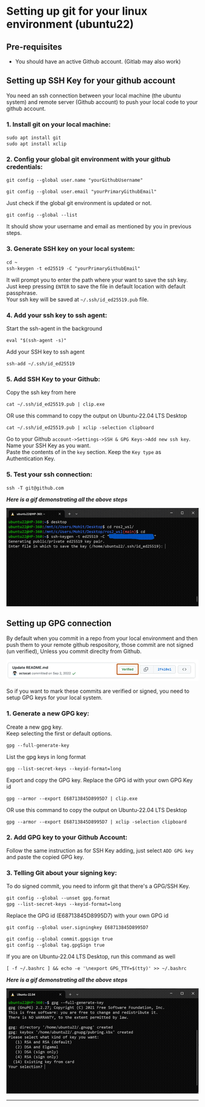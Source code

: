 # Setting up git for your linux environment (ubuntu22)

## Pre-requisites
- You should have an active Github account. (Gitlab may also work)

## Setting up SSH Key for your github account
You need an ssh connection between your local machine (the ubuntu system) and remote server (Github account) to push your local code to your github account.

### 1. Install git on your local machine:
```
sudo apt install git
sudo apt install xclip
```

### 2. Config your global git environment with your github credentials:
```
git config --global user.name "yourGithubUsername"
```
```
git config --global user.email "yourPrimaryGithubEmail"
```
Just check if the global git environment is updated or not.
```
git config --global --list
```
It should show your username and email as mentioned by you in previous steps.

### 3. Generate SSH key on your local system:
```
cd ~
ssh-keygen -t ed25519 -C "yourPrimaryGithubEmail"
```
It will prompt you to enter the path where your want to save the ssh key. Just keep pressing `ENTER` to save the file in default location with default passphrase.    
Your ssh key will be saved at `~/.ssh/id_ed25519.pub` file.

### 4. Add your ssh key to ssh agent:
Start the ssh-agent in the background
```
eval "$(ssh-agent -s)"
```
Add your SSH key to ssh agent
```
ssh-add ~/.ssh/id_ed25519
```

### 5. Add SSH Key to your Github:
Copy the ssh key from here
```
cat ~/.ssh/id_ed25519.pub | clip.exe
```
OR use this command to copy the output on Ubuntu-22.04 LTS Desktop
```
cat ~/.ssh/id_ed25519.pub | xclip -selection clipboard
```

Go to your Github `account->Settings->SSH & GPG Keys->Add new ssh key`.   
Name your SSH Key as you want.    
Paste the contents of in the `key` section. Keep the `Key type` as Authentication Key.

### 5. Test your ssh connection:
```
ssh -T git@github.com
```
***Here is a gif demonstrating all the above steps***
<div align="center">
  <img src="media/SETUP_SSH.gif" alt="successfull SSH connection" />
</div>


## Setting up GPG connection
By default when you commit in a repo from your local environment and then push them to your remote github respository, those commit are not signed (un verified), Unless you commit direclty from Github.

<div align="center">
  <img src="media/signed_commit.png" alt="A signed commit" />
</div>

So if you want to mark these commits are verified or signed, you need to setup GPG keys for your local system.

### 1. Generate a new GPG key:
Create a new gpg key.    
Keep selecting the first or default options.
```
gpg --full-generate-key
```

List the gpg keys in long format
```
gpg --list-secret-keys --keyid-format=long
```

Export and copy the GPG key. Replace the GPG id with your own GPG Key id
```
gpg --armor --export E68713845D8995D7 | clip.exe
```
OR use this command to copy the output on Ubuntu-22.04 LTS Desktop   
```
gpg --armor --export E68713845D8995D7 | xclip -selection clipboard
```

### 2. Add GPG key to your Github Account:
Follow the same instruction as for SSH Key adding, just select `ADD GPG key` and paste the copied GPG key.

### 3. Telling Git about your signing key:
To do signed commit, you need to inform git that there's a GPG/SSH Key.   

```
git config --global --unset gpg.format
gpg --list-secret-keys --keyid-format=long
```

Replace the GPG id (E68713845D8995D7) with your own GPG id
```
git config --global user.signingkey E68713845D8995D7
```
```
git config --global commit.gpgsign true
git config --global tag.gpgSign true
```
If you are on Ubuntu-22.04 LTS Desktop, run this command as well
```
[ -f ~/.bashrc ] && echo -e '\nexport GPG_TTY=$(tty)' >> ~/.bashrc
```


***Here is a gif demonstrating all the above steps***
<div align="center">
  <img src="media/SETUP_GPG.gif" alt="successfull SSH connection" />
</div>

---
